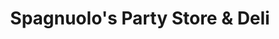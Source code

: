 ---
title: "Spagnuolo's Party Store & Deli"
url: /bath/spagnuolos-party-store-and-deli/
shop: convenience
---